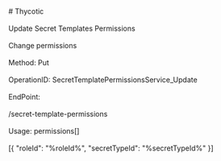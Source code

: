 <br>#     Thycotic</br>
<br>Update Secret Templates Permissions</br>
<br>Change permissions</br>
<br>Method: Put</br>
<br>OperationID: SecretTemplatePermissionsService_Update</br>
<br>EndPoint:</br>
<br>/secret-template-permissions</br>
<br>Usage: permissions[]</br>
<br>[{
  "roleId": "%roleId%",
  "secretTypeId": "%secretTypeId%"
}]</br>
